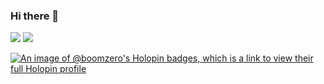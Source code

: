 ### Hi there 👋
![](https://github-readme-stats.vercel.app/api?username=boomzero)
![](https://github-readme-stats.vercel.app/api/top-langs/?username=boomzero&layout=compact)

[![An image of @boomzero's Holopin badges, which is a link to view their full Holopin profile](https://holopin.me/boomzero)](https://holopin.io/@boomzero)
<!--
**boomzero/boomzero** is a ✨ _special_ ✨ repository because its `README.md` (this file) appears on your GitHub profile.

Here are some ideas to get you started:

- 🔭 I’m currently working on ...
- 🌱 I’m currently learning ...
- 👯 I’m looking to collaborate on ...
- 🤔 I’m looking for help with ...
- 💬 Ask me about ...
- 📫 How to reach me: ...
- 😄 Pronouns: ...
- ⚡ Fun fact: ...
-->
